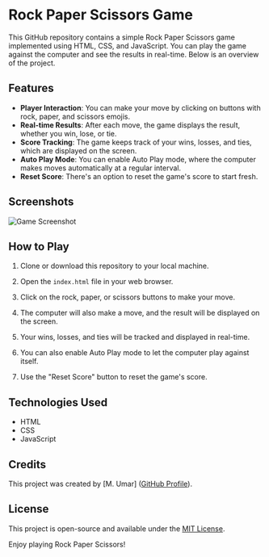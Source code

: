 # Rock Paper Scissors Game

This GitHub repository contains a simple Rock Paper Scissors game implemented using HTML, CSS, and JavaScript.
You can play the game against the computer and see the results in real-time. Below is an overview of the project.

## Features

- **Player Interaction**: You can make your move by clicking on buttons with rock, paper, and scissors emojis.
- **Real-time Results**: After each move, the game displays the result, whether you win, lose, or tie.
- **Score Tracking**: The game keeps track of your wins, losses, and ties, which are displayed on the screen.
- **Auto Play Mode**: You can enable Auto Play mode, where the computer makes moves automatically at a regular interval.
- **Reset Score**: There's an option to reset the game's score to start fresh.

## Screenshots

![Game Screenshot](screenshots/game-screenshot.png)

## How to Play

1. Clone or download this repository to your local machine.

2. Open the `index.html` file in your web browser.

3. Click on the rock, paper, or scissors buttons to make your move.

4. The computer will also make a move, and the result will be displayed on the screen.

5. Your wins, losses, and ties will be tracked and displayed in real-time.

6. You can also enable Auto Play mode to let the computer play against itself.

7. Use the "Reset Score" button to reset the game's score.

## Technologies Used

- HTML
- CSS
- JavaScript

## Credits

This project was created by [M. Umar] ([GitHub Profile](https://github.com/muawan56)).

## License

This project is open-source and available under the [MIT License](LICENSE).

Enjoy playing Rock Paper Scissors!
